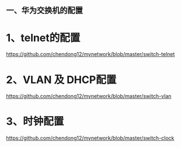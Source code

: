 ## 一、华为交换机的配置

# 1、telnet的配置

https://github.com/chendong12/mynetwork/blob/master/switch-telnet

# 2、VLAN 及 DHCP配置

https://github.com/chendong12/mynetwork/blob/master/switch-vlan

 
# 3、时钟配置

https://github.com/chendong12/mynetwork/blob/master/switch-clock


